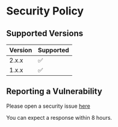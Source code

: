 # Security Policy

## Supported Versions

| Version | Supported          |
| ------- | ------------------ |
| 2.x.x   | :white_check_mark: |
| 1.x.x   | :white_check_mark: |

## Reporting a Vulnerability

Please open a security issue [here](https://github.com/kylebrowning/APNSwift/security/advisories)

You can expect a response within 8 hours.
